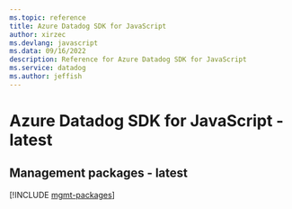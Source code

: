 ```yaml
---
ms.topic: reference
title: Azure Datadog SDK for JavaScript
author: xirzec
ms.devlang: javascript
ms.data: 09/16/2022
description: Reference for Azure Datadog SDK for JavaScript
ms.service: datadog
ms.author: jeffish
---
```

# Azure Datadog SDK for JavaScript - latest

## Management packages - latest
[!INCLUDE [mgmt-packages](datadog-mgmt-index.md)]